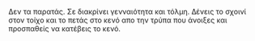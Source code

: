 Δεν τα παρατάς. Σε διακρίνει γενναιότητα και τόλμη.
Δένεις το σχοινί στον τοίχο και το πετάς
στο κενό απο την τρύπα που άνοιξες και προσπαθείς να κατέβεις το κενό.